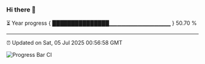 ### Hi there 👋

⏳ Year progress { ███████████████▁▁▁▁▁▁▁▁▁▁▁▁▁▁▁ } 50.70 %

---

⏰ Updated on Sat, 05 Jul 2025 00:56:58 GMT

![Progress Bar CI](https://github.com/Shyam-Makwana/GitHub-Actions-Demo/workflows/Progress%20Bar%20CI/badge.svg)
